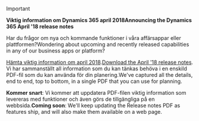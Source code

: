 > [!IMPORTANT]
> <span data-ttu-id="2d661-101">**Viktig information om Dynamics 365 april 2018**</span><span class="sxs-lookup"><span data-stu-id="2d661-101">**Announcing the Dynamics 365 April '18 release notes**</span></span>
>
> <span data-ttu-id="2d661-102">Har du frågor om nya och kommande funktioner i våra affärsappar eller plattformen?</span><span class="sxs-lookup"><span data-stu-id="2d661-102">Wondering about upcoming and recently released capabilities in any of our business apps or platform?</span></span>
>
> <span data-ttu-id="2d661-103">[Hämta viktig information om april 2018](https://go.microsoft.com/fwlink/?linkid=870424).</span><span class="sxs-lookup"><span data-stu-id="2d661-103">[Download the April '18 release notes](https://go.microsoft.com/fwlink/?linkid=870424).</span></span> <span data-ttu-id="2d661-104">Vi har sammanställt all information som du kan tänkas behöva i en enskild PDF-fil som du kan använda för din planering.</span><span class="sxs-lookup"><span data-stu-id="2d661-104">We've captured all the details, end to end, top to bottom, in a single PDF that you can use for planning.</span></span>  
>
> <span data-ttu-id="2d661-105">**Kommer snart**: Vi kommer att uppdatera PDF-filen viktig information som levereras med funktioner och även görs de tillgängliga på en webbsida.</span><span class="sxs-lookup"><span data-stu-id="2d661-105">**Coming soon**: We'll keep updating the Release notes PDF as features ship, and will also make them available on a web page.</span></span> 
